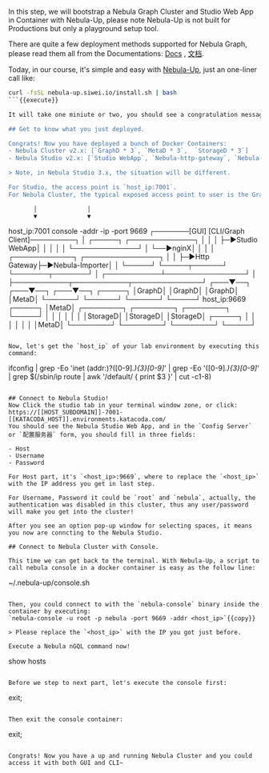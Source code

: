 In this step, we will bootstrap a Nebula Graph Cluster and Studio Web App in Container with Nebula-Up, please note Nebula-Up is not built for Productions but only a playground setup tool.

There are quite a few deployment methods supported for Nebula Graph, please read them all from the Documentations: [Docs](https://docs.nebula-graph.io) , [文档](https://docs.nebula-graph.com.cn).

Today, in our course, it's simple and easy with [Nebula-Up](https://siwei.io/nebula-up), just an one-liner call like:

```bash
curl -fsSL nebula-up.siwei.io/install.sh | bash
```{{execute}}

It will take one miniute or two, you should see a congratulation message after it's finished.

## Get to know what you just deployed.

Congrats! Now you have deployed a bunch of Docker Containers:
- Nebula Cluster v2.x: [`GraphD * 3`, `MetaD * 3`,  `StorageD * 3`]
- Nebula Studio v2.x: [`Studio WebApp`, `Nebula-http-gateway`, `Nebula-importer`, `Nginx`]

> Note, in Nebula Studio 3.x, the situation will be different.

For Studio, the access point is `host_ip:7001`.
For Nebula Cluster, the typical exposed access point to user is the GraphD, by default it's `host_ip:9669`, please note this is also what you need to fill in the Studio's Form for `host` field later.

```
           │              │
           ▼              ▼
 host_ip:7001    console -addr -ip -port 9669
┌───────[GUI]    [CLI/Graph Client]─────────┐
│  ┌─────┐ ┌─────────────┐                  │
│  │     ├─►Studio WebApp│                  │
│  │     │ └─────────────┘                  │
└──►nginX│                                  │
   │     │ ┌────────────┐ ┌───────────────┐ │
   │     ├─►Http Gateway├─►Nebula-Importer│ │
   └─────┘ └─────┬──────┘ └───────┬───────┘ │
     ┌───────────┴────────────────┘         │
     ├───────────┬───────────┬──────────────┘
 ┌───▼──┐    ┌───▼──┐    ┌───▼──┐    ┌─────┐
 │GraphD│    │GraphD│    │GraphD│    │MetaD│
 └──────┘    └──────┘    └──────┘    └─────┘
 host_ip:9669
                                     ┌─────┐
                                     │MetaD│
 ┌────────┐ ┌────────┐ ┌────────┐    └─────┘
 │        │ │        │ │        │
 │StorageD│ │StorageD│ │StorageD│    ┌─────┐
 │        │ │        │ │        │    │MetaD│
 └────────┘ └────────┘ └────────┘    └─────┘
```

Now, let's get the `host_ip` of your lab environment by executing this command:
```
ifconfig | grep -Eo 'inet (addr:)?([0-9]*\.){3}[0-9]*' | grep -Eo '([0-9]*\.){3}[0-9]*' | grep $(/sbin/ip route | awk '/default/ { print $3 }' | cut -c1-8) 
```{{execute}}

## Connect to Nebula Studio!
Now Click the studio tab in your terminal window zone, or click: https://[[HOST_SUBDOMAIN]]-7001-[[KATACODA_HOST]].environments.katacoda.com/
You should see the Nebula Studio Web App, and in the `Config Server` or `配置服务器` form, you should fill in three fields:

- Host
- Username
- Password

For Host part, it's `<host_ip>:9669`, where to replace the `<host_ip>` with the IP address you get in last step.

For Username, Password it could be `root` and `nebula`, actually, the authentication was disabled in this cluster, thus any user/password will make you get into the cluster!

After you see an option pop-up window for selecting spaces, it means you now are conncting to the Nebula Studio.

## Connect to Nebula Cluster with Console.

This time we can get back to the terminal. With Nebula-Up, a script to call nebula console in a docker container is easy as the follow line:

```
~/.nebula-up/console.sh
```{{execute}}

Then, you could connect to with the `nebula-console` binary inside the container by executing:
`nebula-console -u root -p nebula -port 9669 -addr <host_ip>`{{copy}}

> Please replace the `<host_ip>` with the IP you got just before.

Execute a Nebula nGQL command now!
```
show hosts
```{{execute}}

Before we step to next part, let's execute the console first:
```
exit;
```{{execute}}

Then exit the console container:
```
exit;
```{{execute}}

Congrats! Now you have a up and running Nebula Cluster and you could access it with both GUI and CLI~


